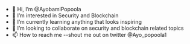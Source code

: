 - 👋 Hi, I’m @AyobamiPopoola
- 👀 I’m interested in Security and Blockchain
- 🌱 I’m currently learning anything that looks inspiring
- 💞️ I’m looking to collaborate on security and blockchain related topics
- 📫 How to reach me --shout me out on twitter @Ayo_popoola1

<!---
AyobamiPopoola/AyobamiPopoola is a ✨ special ✨ repository because its `README.md` (this file) appears on your GitHub profile.
You can click the Preview link to take a look at your changes.
--->
